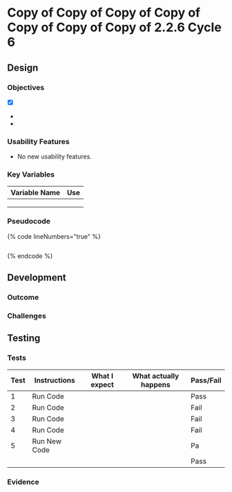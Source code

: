 # Copy of Copy of Copy of Copy of Copy of Copy of Copy of 2.2.6 Cycle 6

## Design

### Objectives



* [x] &#x20;
*
*

### Usability Features

* No new usability features.

### Key Variables

| Variable Name | Use |
| ------------- | --- |
|               |     |
|               |     |
|               |     |

### Pseudocode

{% code lineNumbers="true" %}
```
```
{% endcode %}

## Development

### Outcome



### Challenges



&#x20;

## Testing



### Tests

| Test | Instructions  | What I expect | What actually happens | Pass/Fail |
| ---- | ------------- | ------------- | --------------------- | --------- |
| 1    | Run Code      |               |                       | Pass      |
| 2    | Run Code      |               |                       | Fail      |
| 3    | Run Code      |               |                       | Fail      |
| 4    | Run Code      |               |                       | Fail      |
| 5    | Run New Code  |               |                       | Pa        |
|      |               |               |                       | Pass      |

### Evidence

<pre data-line-numbers><code><strong>
</strong></code></pre>
